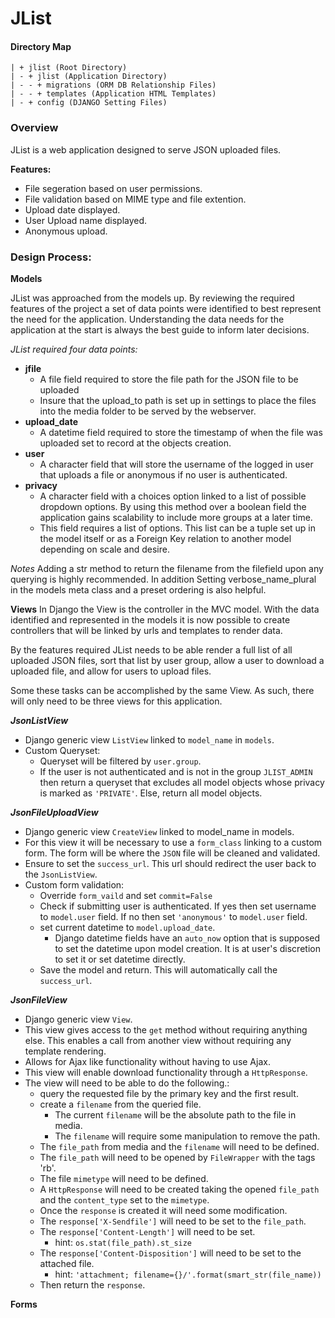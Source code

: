 # JList

#### Directory Map
```
| + jlist (Root Directory)
| - + jlist (Application Directory)
| - - + migrations (ORM DB Relationship Files)
| - - + templates (Application HTML Templates)
| - + config (DJANGO Setting Files)
```

### Overview

JList is a web application designed to serve JSON uploaded files.

**Features:**
- File segeration based on user permissions.
- File validation based on MIME type and file extention.
- Upload date displayed.
- User Upload name displayed.
- Anonymous upload.

### Design Process:

**Models**

JList was approached from the models up. By reviewing the required features of the project a set of data points were identified to best represent the need for the application. Understanding the data needs for the application at the start is always the best guide to inform later decisions.

*JList required four data points:*
- **jfile**
    - A file field required to store the file path for the JSON file to be uploaded
    - Insure that the upload_to path is set up in settings to place the files into the media folder to be served by the webserver.
- **upload_date**  
    - A datetime field required to store the timestamp of when the file was uploaded set to record at the objects creation.
- **user**
    - A character field that will store the username of the logged in user that uploads a file or anonymous if no user is authenticated.
- **privacy**
    - A character field with a choices option linked to a list of possible dropdown options. By using this method over a boolean field the application gains scalability to include more groups at a later time.
    - This field requires a list of options. This list can be a tuple set up in the model itself or as a Foreign Key relation to another model depending on scale and desire.

*Notes*
Adding a str method to return the filename from the filefield upon any querying is highly recommended. In addition Setting verbose_name_plural in the models meta class and a preset ordering is also helpful.

**Views**
In Django the View is the controller in the MVC model. With the data identified and represented in the models it is now possible to create controllers that will be linked by urls and templates to render data.

By the features required JList needs to be able render a full list of all uploaded JSON files, sort that list by user group, allow a user to download a uploaded file, and allow for users to upload files.

Some these tasks can be accomplished by the same View. As such, there will only need to be three views for this application.

***JsonListView***
- Django generic view ```ListView``` linked to ```model_name``` in ```models```.
- Custom Queryset:
    - Queryset will be filtered by ```user.group```.
    - If the user is not authenticated and is not in the group ```JLIST_ADMIN``` then return a queryset that excludes all model objects whose privacy is marked as ```'PRIVATE'```. Else, return all model objects.

***JsonFileUploadView***
- Django generic view ```CreateView``` linked to model_name in models.
- For this view it will be necessary to use a ```form_class``` linking to a custom form. The form will be where the ```JSON``` file will be cleaned and validated.
- Ensure to set the ```success_url```. This url should redirect the user back to the ```JsonListView```.
- Custom form validation:
    - Override ```form_vaild``` and set ```commit=False```
    - Check if submitting user is authenticated. If yes then set username to ```model.user``` field. If no then set ```'anonymous'``` to ```model.user``` field.
    - set current datetime to ```model.upload_date```.
        - Django datetime fields have an ```auto_now``` option that is supposed to set the datetime upon model creation. It is at user's discretion to set it or set datetime directly.
    - Save the model and return. This will automatically call the ```success_url```.

***JsonFileView***
- Django generic view ```View```.
- This view gives access to the ```get``` method without requiring anything else. This enables a call from another view without requiring any template rendering.
- Allows for Ajax like functionality without having to use Ajax.
- This view will enable download functionality through a ```HttpResponse```.
- The view will need to be able to do the following.:
    - query the requested file by the primary key and the first result.
    - create a ```filename``` from the queried file.
        - The current ```filename``` will be the absolute path to the file in media.
        - The ```filename``` will require some manipulation to remove the path.
    - The ```file_path``` from media and the ```filename``` will need to be defined.
    - The ```file_path``` will need to be opened by ```FileWrapper``` with the tags 'rb'.
    - The file ```mimetype``` will need to be defined.
    - A ```HttpResponse``` will need to be created taking the opened ```file_path``` and the ```content_type``` set to the ```mimetype```.
    - Once the ```response``` is created it will need some modification.
    - The ```response['X-Sendfile']``` will need to be set to the ```file_path```.
    - The ```response['Content-Length']``` will need to be set.
        - hint: ```os.stat(file_path).st_size```
    - The ```response['Content-Disposition']``` will need to be set to the attached file.
        - hint: ```'attachment; filename={}/'.format(smart_str(file_name))```
    - Then return the ```response```.

**Forms**





 

